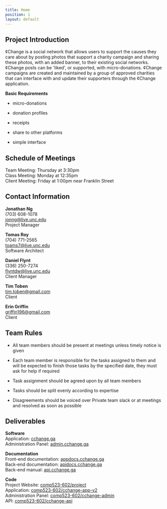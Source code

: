 ```yaml
---
title: Home
position: 1
layout: default
---
```


## Project Introduction

¢Change is a social network that allows users to support the causes they care about by posting photos that support a charity campaign and sharing these photos, with an added banner, to their existing social networks. ¢Change posts can be 'liked', or supported, with micro-donations. ¢Change campaigns are created and maintained by a group of approved charities that can interface with and update their supporters through the ¢Change application.

**Basic Requirements**

* micro-donations

* donation profiles

* receipts

* share to other platforms

* simple interface

## Schedule of Meetings

Team Meeting: Thursday at 3:30pm  
Class Meeting: Monday at 12:35pm  
Client Meeting: Friday at 1:00pm near Franklin Street  

## Contact Information

**Jonathan Ng**  
(703) 608-1078  
jonng@live.unc.edu  
Project Manager  

**Tomas Roy**  
(704) 771-2565  
toams7@live.unc.edu  
Software Architect  

**Daniel Flynt**  
(336) 250-7274  
flyntdw@live.unc.edu  
Client Manager  

**Tim Toben**  
tim.toben@gmail.com  
Client  

**Erin Griffin**  
griffin196@gmail.com  
Client

## Team Rules

* All team members should be present at meetings unless timely notice is given

* Each team member is responsible for the tasks assigned to them and will be expected to finish those tasks by the specified date, they must ask for help if required

* Task assignment should be agreed upon by all team members

* Tasks should be split evenly according to expertise

* Disagreements should be voiced over Private team slack or at meetings and resolved as soon as possible

## Deliverables

**Software**  
Application: [cchange.ga](http://cchange.ga/)  
Administration Panel: [admin.cchange.ga](http://admin.cchange.ga/)

**Documentation**  
Front-end documentation: [appdocs.cchange.ga](http://appdocs.cchange.ga)  
Back-end documentation: [apidocs.cchange.ga](http://apidocs.cchange.ga)  
Back-end manual: [api.cchange.ga](http://api.cchange.ga)

**Code**  
Project Website: [comp523-602/project](https://github.com/comp523-602/project)  
Application: [comp523-602/cchange-app-v2](https://github.com/comp523-602/cchange-app-v2)  
Administration Panel: [comp523-602/cchange-admin](https://github.com/comp523-602/cchange-admin)  
API: [comp523-602/cchange-api](https://github.com/comp523-602/cchange-api)  